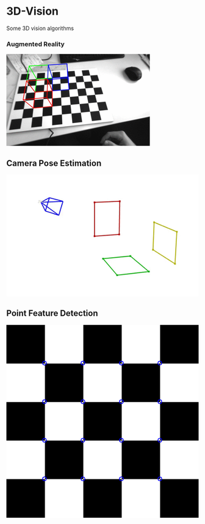 # 3D-Vision

Some 3D vision algorithms


### Augmented Reality
![alt augmented reality](Augmented_Reality/augmented_cube.gif "Augmented Cube")

## Camera Pose Estimation
![alt pose estimation](Pose_Estimation/camera_poses.gif "Camera Poses")

## Point Feature Detection
![alt corners detection](Feature_Detectors/detected_harris_corners.png "Detected Harris Corners")
